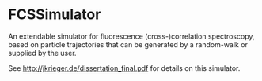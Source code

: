 # FCSSimulator
An extendable simulator for fluorescence (cross-)correlation spectroscopy, based on particle trajectories that can be generated by a random-walk or supplied by the user.

See http://jkrieger.de/dissertation_final.pdf for details on this simulator.
